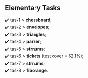 ## Elementary Tasks
✔️ task1 > <b>chessboard</b>;<br>
✔️ task2 > <b>envelopes</b>;<br>
✔️ task3 > <b>triangles</b>;<br>
✔️ task4 > <b>parser</b>;<br>
✔️ task5 > <b>strnums</b>;<br>
✔️ task6 > <b>tickets</b> (test cover = 62.1%);<br>
✔️ task7 > <b>strnums</b>;<br>
✔️ task8 > <b>fiborange</b>.